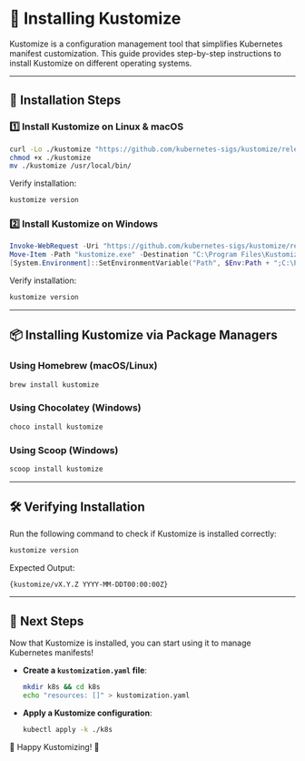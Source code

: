 # 📌 Installing Kustomize

Kustomize is a configuration management tool that simplifies Kubernetes manifest customization. This guide provides step-by-step instructions to install Kustomize on different operating systems.

---

## 🚀 Installation Steps

### **1️⃣ Install Kustomize on Linux & macOS**
```sh
curl -Lo ./kustomize "https://github.com/kubernetes-sigs/kustomize/releases/latest/download/kustomize_$(uname -s)_$(uname -m)"
chmod +x ./kustomize
mv ./kustomize /usr/local/bin/
```
Verify installation:
```sh
kustomize version
```

### **2️⃣ Install Kustomize on Windows**
```powershell
Invoke-WebRequest -Uri "https://github.com/kubernetes-sigs/kustomize/releases/latest/download/kustomize_windows_amd64.exe" -OutFile "kustomize.exe"
Move-Item -Path "kustomize.exe" -Destination "C:\Program Files\Kustomize\kustomize.exe"
[System.Environment]::SetEnvironmentVariable("Path", $Env:Path + ";C:\Program Files\Kustomize", [System.EnvironmentVariableTarget]::Machine)
```
Verify installation:
```powershell
kustomize version
```

---

## 📦 Installing Kustomize via Package Managers

### **Using Homebrew (macOS/Linux)**
```sh
brew install kustomize
```

### **Using Chocolatey (Windows)**
```powershell
choco install kustomize
```

### **Using Scoop (Windows)**
```powershell
scoop install kustomize
```

---

## 🛠 Verifying Installation
Run the following command to check if Kustomize is installed correctly:
```sh
kustomize version
```
Expected Output:
```sh
{kustomize/vX.Y.Z YYYY-MM-DDT00:00:00Z}
```

---

## 🚀 Next Steps
Now that Kustomize is installed, you can start using it to manage Kubernetes manifests!

- **Create a `kustomization.yaml` file**:
  ```sh
  mkdir k8s && cd k8s
  echo "resources: []" > kustomization.yaml
  ```

- **Apply a Kustomize configuration**:
  ```sh
  kubectl apply -k ./k8s
  ```

🔹 Happy Kustomizing! 🚀
